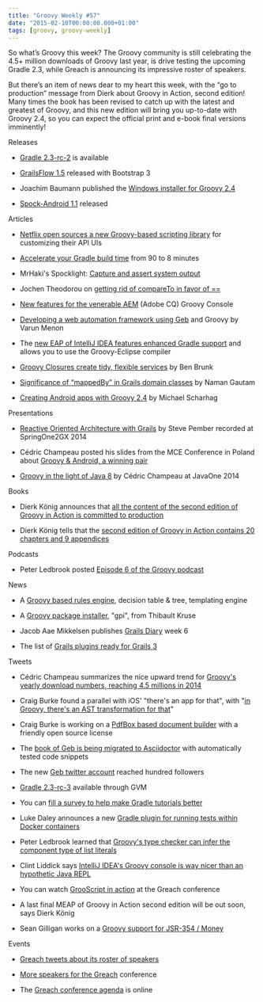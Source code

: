 ```yaml
---
title: "Groovy Weekly #57"
date: "2015-02-10T00:00:00.000+01:00"
tags: [groovy, groovy-weekly]
---
```


So what’s Groovy this week? The Groovy community is still celebrating the 4.5+ million downloads of Groovy last year, is drive testing the upcoming Gradle 2.3, while Greach is announcing its impressive roster of speakers.

  

But there’s an item of news dear to my heart this week, with the “go to production” message from Dierk about Groovy in Action, second edition! Many times the book has been revised to catch up with the latest and greatest of Groovy, and this new edition will bring you up-to-date with Groovy 2.4, so you can expect the official print and e-book final versions imminently!

Releases

*   [Gradle 2.3-rc-2](https://twitter.com/gradleware/status/562992965724172288) is available
    
*   [GrailsFlow 1.5](https://twitter.com/grailsflow/status/563301303464755201) released with Bootstrap 3
    
*   Joachim Baumann published the [Windows installer for Groovy 2.4](https://bintray.com/groovy/Distributions/Windows-Installer/groovy-2.4.0-installer/view)
    
*   [Spock-Android 1.1](https://twitter.com/andrewreitz_/status/564908080593244160) released
    

Articles

*   [Netflix open sources a new Groovy-based scripting library](http://techblog.netflix.com/2015/02/nicobar-dynamic-scripting-library-for.html) for customizing their API UIs
    
*   [Accelerate your Gradle build time](https://www.voxxed.com/blog/2015/02/speed-gradle-build-90-8-minutes/) from 90 to 8 minutes
    
*   MrHaki's Spocklight: [Capture and assert system output](http://mrhaki.blogspot.fr/2015/02/spocklight-capture-and-assert-system.html)
    
*   Jochen Theodorou on [getting rid of compareTo in favor of ==](http://blackdragsview.blogspot.fr/2015/02/getting-rid-of-compareto-for.html)
    
*   [New features for the venerable AEM](http://www.citytechinc.com/us/en/blog/2015/02/aem-groovy-console-new-features.html) (Adobe CQ) Groovy Console
    
*   [Developing a web automation framework using Geb](http://blog.varunin.com/2015/01/developing-web-automation-framework.html) and Groovy by Varun Menon
    
*   The [new EAP of IntelliJ IDEA features enhanced Gradle support](http://blog.jetbrains.com/idea/2015/02/intellij-idea-14-1-eap-is-available/) and allows you to use the Groovy-Eclipse compiler
    
*   [Groovy Closures create tidy, flexible services](http://www.objectpartners.com/2015/02/03/groovy-closures-create-tidy-flexible-services/) by Ben Brunk
    
*   [Significance of “mappedBy” in Grails domain classes](http://www.intelligrape.com/blog/significance-of-mappedby-in-grails-domain/) by Naman Gautam
    
*   [Creating Android apps with Groovy 2.4](http://www.mscharhag.com/2015/02/creating-android-apps-with-groovy.html) by Michael Scharhag
    

Presentations

*   [Reactive Oriented Architecture with Grails](http://www.infoq.com/presentations/reactive-arch-grails) by Steve Pember recorded at SpringOne2GX 2014
    
*   Cédric Champeau posted his slides from the MCE Conference in Poland about [Groovy & Android, a winning pair](https://speakerdeck.com/melix/groovy-and-android-a-winning-pair-2)
    
*   [Groovy in the light of Java 8](https://www.parleys.com/talk/groovy-light-java-8) by Cédric Champeau at JavaOne 2014
    

Books

*   Dierk König announces that [all the content of the second edition of Groovy in Action is committed to production](https://twitter.com/mittie/status/563825962606149632)
    
*   Dierk König tells that the [second edition of Groovy in Action contains 20 chapters and 9 appendices](https://twitter.com/mittie/status/564461905281294336)
    

Podcasts

*   Peter Ledbrook posted [Episode 6 of the Groovy podcast](https://twitter.com/pledbrook/status/563371370974035968)
    

News

*   A [Groovy based rules engine](https://github.com/jdereg/n-cube), decision table & tree, templating engine
    
*   A [Groovy package installer](https://github.com/tkruse/gpi), "gpi", from Thibault Kruse
    
*   Jacob Aae Mikkelsen publishes [Grails Diary](http://grydeske.net/news/show/82) week 6
    
*   The list of [Grails plugins ready for Grails 3](https://github.com/grails3-plugins/)
    

Tweets

*   Cédric Champeau summarizes the nice upward trend for [Groovy's yearly download numbers, reaching 4.5 millions in 2014](https://twitter.com/CedricChampeau/status/562887140271726593)
    
*   Craig Burke found a parallel with iOS' "there's an app for that", with "[in Groovy, there's an AST transformation for that](https://twitter.com/craigburke1/status/562630876883083265)"
    
*   Craig Burke is working on a [PdfBox based document builder](https://twitter.com/craigburke1/status/563413112238649345) with a friendly open source license
    
*   The [book of Geb is being migrated to Asciidoctor](https://twitter.com/gebframework/status/563270465452376064) with automatically tested code snippets
    
*   The new [Geb twitter account](https://twitter.com/gebframework/status/563041355816239104) reached hundred followers
    
*   [Gradle 2.3-rc-3](https://twitter.com/gvmtool/status/564691564665266177) available through GVM
    
*   You can [fill a survey to help make Gradle tutorials better](https://twitter.com/nisafla/status/562303038912614400)
    
*   Luke Daley announces a new [Gradle plugin for running tests within Docker containers](https://twitter.com/ldaley/status/563113387169562624)
    
*   Peter Ledbrook learned that [Groovy's type checker can infer the component type of list literals](https://twitter.com/pledbrook/status/563434449191579648)
    
*   Clint Liddick says [IntelliJ IDEA's Groovy console is way nicer than an hypothetic Java REPL](https://twitter.com/ClintLiddick/status/563817158720118784)
    
*   You can watch [GrooScript in action](https://twitter.com/grooscript/status/565265212761464832) at the Greach conference
    
*   A last final MEAP of Groovy in Action second edition will be out soon, says Dierk König
    
*   Sean Gilligan works on a [Groovy support for JSR-354 / Money](https://twitter.com/jsr354/status/564420791224508416)
    

Events

*   [Greach tweets about its roster of speakers](https://twitter.com/greachconf/status/563296040539811840)
    
*   [More speakers for the Greach](https://twitter.com/greachconf/status/563294745183539201) conference
    
*   The [Greach conference agenda](https://twitter.com/greachconf/status/565084022733160448) is online